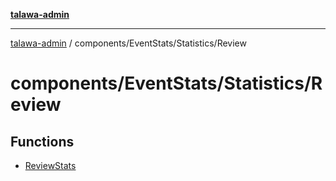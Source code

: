 [**talawa-admin**](../../../../README.md)

***

[talawa-admin](../../../../modules.md) / components/EventStats/Statistics/Review

# components/EventStats/Statistics/Review

## Functions

- [ReviewStats](functions/ReviewStats.md)
